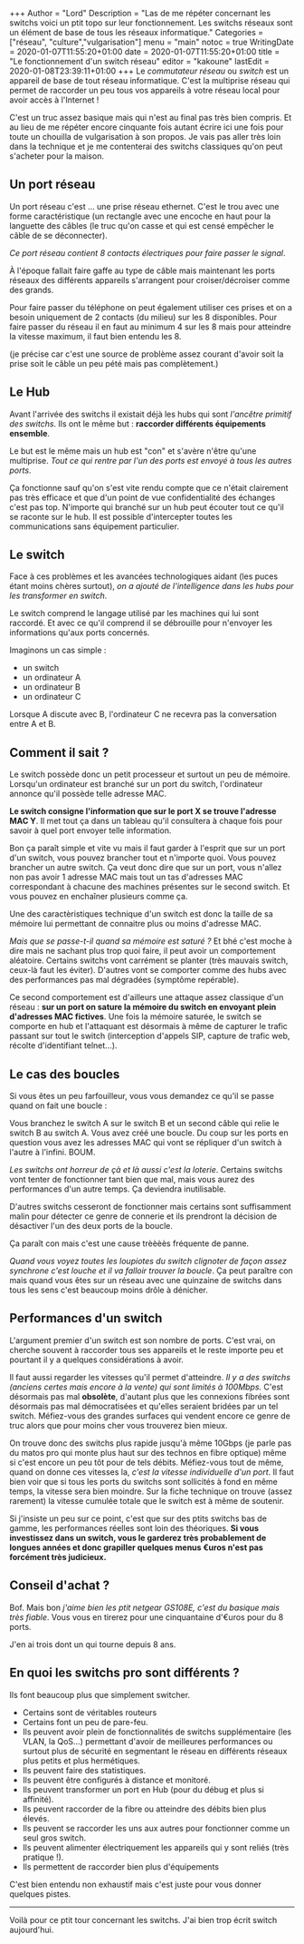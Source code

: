 +++
Author = "Lord"
Description = "Las de me répéter concernant les switchs voici un ptit topo sur leur fonctionnement. Les switchs réseaux sont un élément de base de tous les réseaux informatique."
Categories = ["réseau", "culture","vulgarisation"]
menu = "main"
notoc = true
WritingDate = 2020-01-07T11:55:20+01:00
date = 2020-01-07T11:55:20+01:00
title = "Le fonctionnement d'un switch réseau"
editor = "kakoune"
lastEdit = 2020-01-08T23:39:11+01:00
+++
Le *commutateur réseau* ou *switch* est un appareil de base de tout réseau informatique.
C'est la multiprise réseau qui permet de raccorder un peu tous vos appareils à votre réseau local pour avoir accès à l'Internet !

C'est un truc assez basique mais qui n'est au final pas très bien compris.
Et au lieu de me répéter encore cinquante fois autant écrire ici une fois pour toute un chouilla de vulgarisation à son propos.
Je vais pas aller très loin dans la technique et je me contenterai des switchs classiques qu'on peut s'acheter pour la maison.

## Un port réseau
Un port réseau c'est … une prise réseau ethernet.
C'est le trou avec une forme caractéristique (un rectangle avec une encoche en haut pour la languette des câbles (le truc qu'on casse et qui est censé empêcher le câble de se déconnecter).

*Ce port réseau contient 8 contacts électriques pour faire passer le signal*.

À l'époque fallait faire gaffe au type de câble mais maintenant les ports réseaux des différents appareils s'arrangent pour croiser/décroiser comme des grands.

Pour faire passer du téléphone on peut également utiliser ces prises et on a besoin uniquement de 2 contacts (du milieu) sur les 8 disponibles.
Pour faire passer du réseau il en faut au minimum 4 sur les 8 mais pour atteindre la vitesse maximum, il faut bien entendu les 8.

(je précise car c'est une source de problème assez courant d'avoir soit la prise soit le câble un peu pété mais pas complètement.)

## Le Hub
Avant l'arrivée des switchs il existait déjà les hubs qui sont *l'ancêtre primitif des switchs*.
Ils ont le même but : **raccorder différents équipements ensemble**.

Le but est le même mais un hub est "con" et s'avère n'être qu'une multiprise.
*Tout ce qui rentre par l'un des ports est envoyé à tous les autres ports*.

Ça fonctionne sauf qu'on s'est vite rendu compte que ce n'était clairement pas très efficace et que d'un point de vue confidentialité des échanges c'est pas top.
N'importe qui branché sur un hub peut écouter tout ce qu'il se raconte sur le hub.
Il est possible d'intercepter toutes les communications sans équipement particulier.

## Le switch
Face à ces problèmes et les avancées technologiques aidant (les puces étant moins chères surtout), *on a ajouté de l'intelligence dans les hubs pour les transformer en switch*.

Le switch comprend le langage utilisé par les machines qui lui sont raccordé.
Et avec ce qu'il comprend il se débrouille pour n'envoyer les informations qu'aux ports concernés.

Imaginons un cas simple :

  - un switch
  - un ordinateur A
  - un ordinateur B
  - un ordinateur C

Lorsque A discute avec B, l'ordinateur C ne recevra pas la conversation entre A et B.

## Comment il sait ?
Le switch possède donc un petit processeur et surtout un peu de mémoire.
Lorsqu'un ordinateur est branché sur un port du switch, l'ordinateur annonce qu'il possède telle adresse MAC.

**Le switch consigne l'information que sur le port X se trouve l'adresse MAC Y**.
Il met tout ça dans un tableau qu'il consultera à chaque fois pour savoir à quel port envoyer telle information.

Bon ça paraît simple et vite vu mais il faut garder à l'esprit que sur un port d'un switch, vous pouvez brancher tout et n'importe quoi.
Vous pouvez brancher un autre switch.
Ça veut donc dire que sur un port, vous n'allez non pas avoir 1 adresse MAC mais tout un tas d'adresses MAC correspondant à chacune des machines présentes sur le second switch.
Et vous pouvez en enchaîner plusieurs comme ça.

Une des caractèristiques technique d'un switch est donc la taille de sa mémoire lui permettant de connaitre plus ou moins d'adresse MAC.

*Mais que se passe-t-il quand sa mémoire est saturé ?*
Et bhé c'est moche à dire mais ne sachant plus trop quoi faire, il peut avoir un comportement aléatoire.
Certains switchs vont carrément se planter (très mauvais switch, ceux-là faut les éviter).
D'autres vont se comporter comme des hubs avec des performances pas mal dégradées (symptôme repérable).

Ce second comportement est d'ailleurs une attaque assez classique d'un réseau : **sur un port on sature la mémoire du switch en envoyant plein d'adresses MAC fictives**.
Une fois la mémoire saturée, le switch se comporte en hub et l'attaquant est désormais à même de capturer le trafic passant sur tout le switch (interception d'appels SIP, capture de trafic web, récolte d'identifiant telnet…).

## Le cas des boucles
Si vous êtes un peu farfouilleur, vous vous demandez ce qu'il se passe quand on fait une boucle :

Vous branchez le switch A sur le switch B et un second câble qui relie le switch B au switch A.
Vous avez créé une boucle.
Du coup sur les ports en question vous avez les adresses MAC qui vont se répliquer d'un switch à l'autre à l'infini.
BOUM.

*Les switchs ont horreur de çà et là aussi c'est la loterie*.
Certains switchs vont tenter de fonctionner tant bien que mal, mais vous aurez des performances d'un autre temps.
Ça deviendra inutilisable.

D'autres switchs cesseront de fonctionner mais certains sont suffisamment malin pour détecter ce genre de connerie et ils prendront la décision de désactiver l'un des deux ports de la boucle.

Ça paraît con mais c'est une cause trèèèès fréquente de panne.

*Quand vous voyez toutes les loupiotes du switch clignoter de façon assez synchrone c'est louche et il va falloir trouver la boucle*.
Ça peut paraître con mais quand vous êtes sur un réseau avec une quinzaine de switchs dans tous les sens c'est beaucoup moins drôle à dénicher.


## Performances d'un switch
L'argument premier d'un switch est son nombre de ports.
C'est vrai, on cherche souvent à raccorder tous ses appareils et le reste importe peu et pourtant il y a quelques considérations à avoir.

Il faut aussi regarder les vitesses qu'il permet d'atteindre.
*Il y a des switchs (anciens certes mais encore à la vente) qui sont limités à 100Mbps.*
C'est désormais pas mal **obsolète**, d'autant plus que les connexions fibrées sont désormais pas mal démocratisées et qu'elles seraient bridées par un tel switch.
Méfiez-vous des grandes surfaces qui vendent encore ce genre de truc alors que pour moins cher vous trouverez bien mieux.

On trouve donc des switchs plus rapide jusqu'à même 10Gbps (je parle pas du matos pro qui monte plus haut sur des technos en fibre optique) même si c'est encore un peu tôt pour de tels débits.
Méfiez-vous tout de même, quand on donne ces vitesses la, *c'est la vitesse individuelle d'un port*.
Il faut bien voir que si tous les ports du switchs sont sollicités à fond en même temps, la vitesse sera bien moindre.
Sur la fiche technique on trouve (assez rarement) la vitesse cumulée totale que le switch est à même de soutenir.

Si j'insiste un peu sur ce point, c'est que sur des ptits switchs bas de gamme, les performances réelles sont loin des théoriques.
**Si vous investissez dans un switch, vous le garderez très probablement de longues années et donc grapiller quelques menus €uros n'est pas forcément très judicieux.**

## Conseil d'achat ?
Bof.
Mais bon *j'aime bien les ptit netgear GS108E, c'est du basique mais très fiable*.
Vous vous en tirerez pour une cinquantaine d'€uros pour du 8 ports.

J'en ai trois dont un qui tourne depuis 8 ans.

## En quoi les switchs pro sont différents ?
Ils font beaucoup plus que simplement switcher.

 - Certains sont de véritables routeurs
 - Certains font un peu de pare-feu.
  - Ils peuvent avoir plein de fonctionnalités de switchs supplémentaire (les VLAN, la QoS…) permettant d'avoir de meilleures performances ou surtout plus de sécurité en segmentant le réseau en différents réseaux plus petits et plus hermétiques.
  - Ils peuvent faire des statistiques.
  - Ils peuvent être configurés à distance et monitoré.
  - Ils peuvent transformer un port en Hub (pour du débug et plus si affinité).
  - Ils peuvent raccorder de la fibre ou atteindre des débits bien plus élevés.
  - Ils peuvent se raccorder les uns aux autres pour fonctionner comme un seul gros switch.
  - Ils peuvent alimenter électriquement les appareils qui y sont reliés (très pratique !).
  - Ils permettent de raccorder bien plus d'équipements

C'est bien entendu non exhaustif mais c'est juste pour vous donner quelques pistes.

-----------

Voilà pour ce ptit tour concernant les switchs.
J'ai bien trop écrit switch aujourd'hui.
